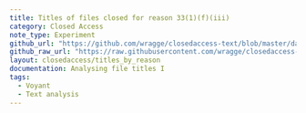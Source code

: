 ```yaml
---
title: Titles of files closed for reason 33(1)(f)(iii)
category: Closed Access
note_type: Experiment
github_url: "https://github.com/wragge/closedaccess-text/blob/master/data/"
github_raw_url: "https://raw.githubusercontent.com/wragge/closedaccess-text/master/data/"
layout: closedaccess/titles_by_reason
documentation: Analysing file titles I
tags:
  - Voyant
  - Text analysis
---
```


